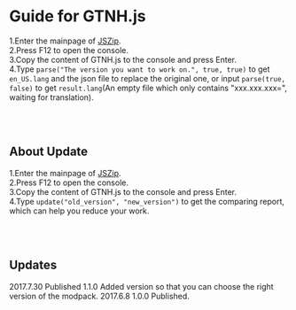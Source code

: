 # Guide for GTNH.js
1.Enter the mainpage of [JSZip](https://stuk.github.io/jszip/).<br />
2.Press F12 to open the console.<br />
3.Copy the content of GTNH.js to the console and press Enter.<br />
4.Type `parse("The version you want to work on.", true, true)` to get `en_US.lang` and the json file to replace the original one, or input `parse(true, false)` to get `result.lang`(An empty file which only contains "xxx.xxx.xxx=", waiting for translation).<br />

<br /><br />
## About Update
1.Enter the mainpage of [JSZip](https://stuk.github.io/jszip/).<br />
2.Press F12 to open the console.<br />
3.Copy the content of GTNH.js to the console and press Enter.<br />
4.Type `update("old_version", "new_version")` to get the comparing report, which can help you reduce your work.<br />

<br /><br />
## Updates
2017.7.30 Published 1.1.0 Added version so that you can choose the right version of the modpack.
2017.6.8 1.0.0 Published.